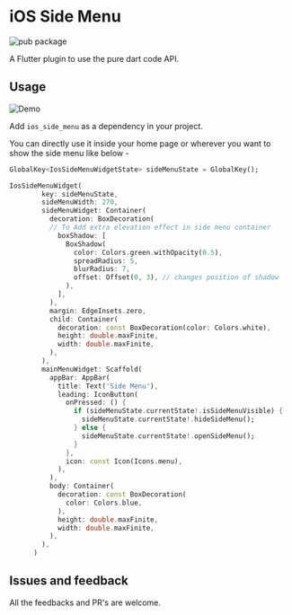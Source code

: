# iOS Side Menu
![pub package](https://img.shields.io/badge/pub-v1.0.0-blue)

A Flutter plugin to use the pure dart code API.

## Usage
![Demo](https://github.com/RohitKumarMishra/ios_side_menu/assets/14270768/93131cec-0ae8-4ff0-bf8f-21f35190d43d)


Add `ios_side_menu` as a dependency in your project.

You can directly use it inside your home page or wherever you want to show the side menu like below - 
```dart
GlobalKey<IosSideMenuWidgetState> sideMenuState = GlobalKey();

IosSideMenuWidget(
        key: sideMenuState,
        sideMenuWidth: 270,
        sideMenuWidget: Container(
          decoration: BoxDecoration(
          // To Add extra elevation effect in side menu container
            boxShadow: [
              BoxShadow(
                color: Colors.green.withOpacity(0.5),
                spreadRadius: 5,
                blurRadius: 7,
                offset: Offset(0, 3), // changes position of shadow
              ),
            ],
          ),
          margin: EdgeInsets.zero,
          child: Container(
            decoration: const BoxDecoration(color: Colors.white),
            height: double.maxFinite,
            width: double.maxFinite,
          ),
        ),
        mainMenuWidget: Scaffold(
          appBar: AppBar(
            title: Text('Side Menu'),
            leading: IconButton(
              onPressed: () {
                if (sideMenuState.currentState!.isSideMenuVisible) {
                  sideMenuState.currentState!.hideSideMenu();
                } else {
                  sideMenuState.currentState!.openSideMenu();
                }
              },
              icon: const Icon(Icons.menu),
            ),
          ),
          body: Container(
            decoration: const BoxDecoration(
              color: Colors.blue,
            ),
            height: double.maxFinite,
            width: double.maxFinite,
          ),
        ),
      )
```

## Issues and feedback

All the feedbacks and PR's are welcome.
